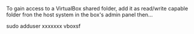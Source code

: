 To gain access to a VirtualBox shared folder, add it as read/write capable folder fron the host system in the box's admin panel then...

sudo adduser xxxxxxx vboxsf